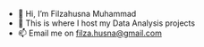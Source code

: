 - 👋 Hi, I’m Filzahusna Muhammad
- 🌱 This is where I host my Data Analysis projects
- 📫 Email me on filza.husna@gmail.com

<!---
filzahusna/filzahusna is a ✨ special ✨ repository because its `README.md` (this file) appears on your GitHub profile.
You can click the Preview link to take a look at your changes.
--->
